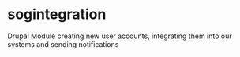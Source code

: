 # sogintegration
Drupal Module creating new user accounts, integrating them into our systems and sending notifications
